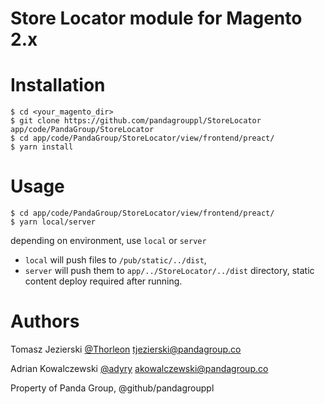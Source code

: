 # Store Locator module for Magento 2.x

# Installation
```
$ cd <your_magento_dir>
$ git clone https://github.com/pandagrouppl/StoreLocator app/code/PandaGroup/StoreLocator
$ cd app/code/PandaGroup/StoreLocator/view/frontend/preact/
$ yarn install
```
# Usage

```
$ cd app/code/PandaGroup/StoreLocator/view/frontend/preact/
$ yarn local/server 
```

depending on environment, use ` local ` or `server`
- `local` will push files to `/pub/static/../dist`,
- `server` will push them to `app/../StoreLocator/../dist` directory, static content deploy required after running.

# Authors

Tomasz Jezierski [@Thorleon](https://github.com/Thorleon) [tjezierski@pandagroup.co](mailto:tjezierski@light4website.com)

Adrian Kowalczewski [@adyry](https://github.com/adyry) [akowalczewski@pandagroup.co](mailto:akowalczewski@light4website.com)

Property of Panda Group, @github/pandagrouppl